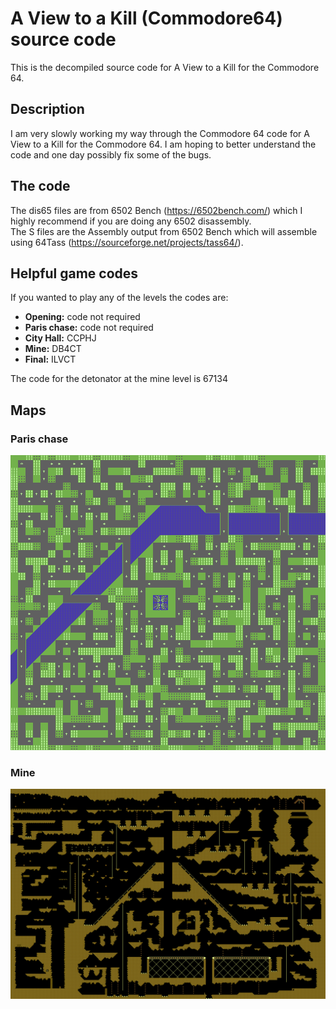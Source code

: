 # A View to a Kill (Commodore64) source code
This is the decompiled source code for A View to a Kill for the Commodore 64. 

## Description
I am very slowly working my way through the Commodore 64 code for A View to a Kill for the Commodore 64. I am hoping to better understand the code and one day possibly fix some of the bugs.

## The code

The dis65 files are from 6502 Bench (https://6502bench.com/) which I highly recommend if you are doing any 6502 disassembly.<br>
The S files are the Assembly output from 6502 Bench which will assemble using 64Tass (https://sourceforge.net/projects/tass64/).

## Helpful game codes

If you wanted to play any of the levels the codes are:
- **Opening:** code not required
- **Paris chase:** code not required
- **City Hall:** CCPHJ
- **Mine:** DB4CT
- **Final:** ILVCT

The code for the detonator at the mine level is 67134

## Maps
### Paris chase
![/Images/paris chase map.png](https://raw.githubusercontent.com/unorig/AVTAK/main/Images/paris%20chase.png)

### Mine
![/Images/mine_map.png](https://raw.githubusercontent.com/unorig/AVTAK/main/Images/mine_map.png)




